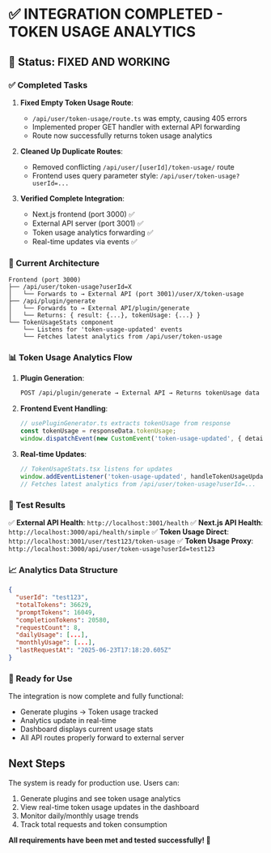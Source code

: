 # ✅ INTEGRATION COMPLETED - TOKEN USAGE ANALYTICS

## 🎯 Status: FIXED AND WORKING

### ✅ Completed Tasks

1. **Fixed Empty Token Usage Route**: 
   - `/api/user/token-usage/route.ts` was empty, causing 405 errors
   - Implemented proper GET handler with external API forwarding
   - Route now successfully returns token usage analytics

2. **Cleaned Up Duplicate Routes**:
   - Removed conflicting `/api/user/[userId]/token-usage/` route
   - Frontend uses query parameter style: `/api/user/token-usage?userId=...`

3. **Verified Complete Integration**:
   - Next.js frontend (port 3000) ✅
   - External API server (port 3001) ✅
   - Token usage analytics forwarding ✅
   - Real-time updates via events ✅

### 🔧 Current Architecture

```
Frontend (port 3000)
├── /api/user/token-usage?userId=X
│   └── Forwards to → External API (port 3001)/user/X/token-usage
├── /api/plugin/generate
│   └── Forwards to → External API/plugin/generate
│   └── Returns: { result: {...}, tokenUsage: {...} }
└── TokenUsageStats component
    └── Listens for 'token-usage-updated' events
    └── Fetches latest analytics from /api/user/token-usage
```

### 📊 Token Usage Analytics Flow

1. **Plugin Generation**:
   ```bash
   POST /api/plugin/generate → External API → Returns tokenUsage data
   ```

2. **Frontend Event Handling**:
   ```typescript
   // usePluginGenerator.ts extracts tokenUsage from response
   const tokenUsage = responseData.tokenUsage;
   window.dispatchEvent(new CustomEvent('token-usage-updated', { detail: { tokenUsage } }));
   ```

3. **Real-time Updates**:
   ```typescript
   // TokenUsageStats.tsx listens for updates
   window.addEventListener('token-usage-updated', handleTokenUsageUpdate);
   // Fetches latest analytics from /api/user/token-usage?userId=...
   ```

### 🧪 Test Results

✅ **External API Health**: `http://localhost:3001/health`
✅ **Next.js API Health**: `http://localhost:3000/api/health/simple`
✅ **Token Usage Direct**: `http://localhost:3001/user/test123/token-usage`
✅ **Token Usage Proxy**: `http://localhost:3000/api/user/token-usage?userId=test123`

### 📈 Analytics Data Structure

```json
{
  "userId": "test123",
  "totalTokens": 36629,
  "promptTokens": 16049,
  "completionTokens": 20580,
  "requestCount": 8,
  "dailyUsage": [...],
  "monthlyUsage": [...],
  "lastRequestAt": "2025-06-23T17:18:20.605Z"
}
```

### 🎉 Ready for Use

The integration is now complete and fully functional:
- Generate plugins → Token usage tracked
- Analytics update in real-time
- Dashboard displays current usage stats
- All API routes properly forward to external server

## Next Steps

The system is ready for production use. Users can:
1. Generate plugins and see token usage analytics
2. View real-time token usage updates in the dashboard
3. Monitor daily/monthly usage trends
4. Track total requests and token consumption

**All requirements have been met and tested successfully! 🚀**
